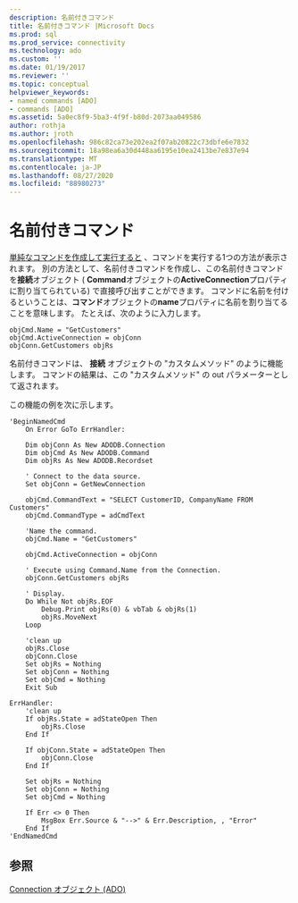 ```yaml
---
description: 名前付きコマンド
title: 名前付きコマンド |Microsoft Docs
ms.prod: sql
ms.prod_service: connectivity
ms.technology: ado
ms.custom: ''
ms.date: 01/19/2017
ms.reviewer: ''
ms.topic: conceptual
helpviewer_keywords:
- named commands [ADO]
- commands [ADO]
ms.assetid: 5a0ec8f9-5ba3-4f9f-b80d-2073aa049586
author: rothja
ms.author: jroth
ms.openlocfilehash: 986c82ca73e202ea2f07ab20822c73dbfe6e7832
ms.sourcegitcommit: 18a98ea6a30d448aa6195e10ea2413be7e837e94
ms.translationtype: MT
ms.contentlocale: ja-JP
ms.lasthandoff: 08/27/2020
ms.locfileid: "88980273"
---
```

# <a name="named-commands"></a>名前付きコマンド
[単純なコマンドを作成して実行すると](./creating-and-executing-a-simple-command.md) 、コマンドを実行する1つの方法が表示されます。 別の方法として、名前付きコマンドを作成し、この名前付きコマンドを**接続**オブジェクト ( **Command**オブジェクトの**ActiveConnection**プロパティに割り当てられている) で直接呼び出すことができます。 コマンドに名前を付けるということは、**コマンド**オブジェクトの**name**プロパティに名前を割り当てることを意味します。 たとえば、次のように入力します。  
  
```  
objCmd.Name = "GetCustomers"  
objCmd.ActiveConnection = objConn  
objConn.GetCustomers objRs  
```  
  
 名前付きコマンドは、 **接続** オブジェクトの "カスタムメソッド" のように機能します。 コマンドの結果は、この "カスタムメソッド" の out パラメーターとして返されます。  
  
 この機能の例を次に示します。  
  
```  
'BeginNamedCmd  
    On Error GoTo ErrHandler:  
  
    Dim objConn As New ADODB.Connection  
    Dim objCmd As New ADODB.Command  
    Dim objRs As New ADODB.Recordset  
  
    ' Connect to the data source.  
    Set objConn = GetNewConnection  
  
    objCmd.CommandText = "SELECT CustomerID, CompanyName FROM Customers"  
    objCmd.CommandType = adCmdText  
  
    'Name the command.  
    objCmd.Name = "GetCustomers"  
  
    objCmd.ActiveConnection = objConn  
  
    ' Execute using Command.Name from the Connection.  
    objConn.GetCustomers objRs  
  
    ' Display.  
    Do While Not objRs.EOF  
        Debug.Print objRs(0) & vbTab & objRs(1)  
        objRs.MoveNext  
    Loop  
  
    'clean up  
    objRs.Close  
    objConn.Close  
    Set objRs = Nothing  
    Set objConn = Nothing  
    Set objCmd = Nothing  
    Exit Sub  
  
ErrHandler:  
    'clean up  
    If objRs.State = adStateOpen Then  
        objRs.Close  
    End If  
  
    If objConn.State = adStateOpen Then  
        objConn.Close  
    End If  
  
    Set objRs = Nothing  
    Set objConn = Nothing  
    Set objCmd = Nothing  
  
    If Err <> 0 Then  
        MsgBox Err.Source & "-->" & Err.Description, , "Error"  
    End If  
'EndNamedCmd  
```  
  
## <a name="see-also"></a>参照  
 [Connection オブジェクト (ADO)](../../reference/ado-api/connection-object-ado.md)